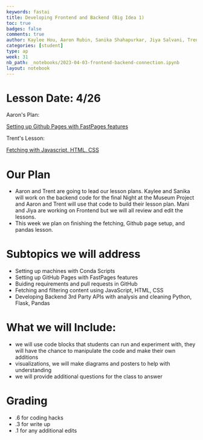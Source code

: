 ```yaml
---
keywords: fastai
title: Developing Frontend and Backend (Big Idea 1)
toc: true
badges: false
comments: true
author: Kaylee Hou, Aaron Rubin, Sanika Shahapurkar, Jiya Salvani, Trent Cardall, Mani Taleban
categories: [student]
type: ap 
week: 31
nb_path: _notebooks/2023-04-03-frontend-backend-connection.ipynb
layout: notebook
---
```


<!--
#################################################
### THIS FILE WAS AUTOGENERATED! DO NOT EDIT! ###
#################################################
# file to edit: _notebooks/2023-04-03-frontend-backend-connection.ipynb
-->

<div class="container" id="notebook-container">
        
<div class="cell border-box-sizing text_cell rendered"><div class="inner_cell">
<div class="text_cell_render border-box-sizing rendered_html">
<h1 id="Lesson-Date:-4/26">Lesson Date: 4/26<a class="anchor-link" href="#Lesson-Date:-4/26"> </a></h1><p>Aaron's Plan:</p>
<p><a href="https://github.com/aaron-rub/FP/issues/24#issue-1652588531">Setting up Github Pages with FastPages features</a></p>
<p>Trent's Lesson:</p>
<p><a href="https://jiya-sav.github.io/ourshiny/fastpages/jupyter/2023/04/03/fetch.html">Fetching with Javascript, HTML, CSS</a></p>
<h1 id="Our-Plan">Our Plan<a class="anchor-link" href="#Our-Plan"> </a></h1><ul>
<li>Aaron and Trent are going to lead our lesson plans. Kaylee and Sanika will work on the backend code for the final Night at the Museum Project and Aaron and Trent will use that code to build their lesson plan. Mani and Jiya are working on Frontend but we will all review and edit the lessons. </li>
<li>This week we plan on finishing the fetching, Github page setup, and pandas lesson.</li>
</ul>
<h1 id="Subtopics-we-will-address">Subtopics we will address<a class="anchor-link" href="#Subtopics-we-will-address"> </a></h1><ul>
<li>Setting up machines with Conda Scripts</li>
<li>Setting up GitHub Pages with FastPages features</li>
<li>Buiding requirements and pull requests in GitHub</li>
<li>Fetching and filtering content using JavaScript, HTML, CSS</li>
<li>Developing Backend 3rd Party APIs with analysis and cleaning Python, Flask, Pandas</li>
</ul>
<h1 id="What-we-will-Include:">What we will Include:<a class="anchor-link" href="#What-we-will-Include:"> </a></h1><ul>
<li>we will use code blocks that students can run and experiment with, they will have the chance to manipulate the code and make their own additions  </li>
<li>visualizations, we will make diagrams and posters to help with understanding </li>
<li>we will provide additional questions for the class to answer </li>
</ul>
<h1 id="Grading">Grading<a class="anchor-link" href="#Grading"> </a></h1><ul>
<li>.6 for coding hacks </li>
<li>.3 for write up </li>
<li>.1 for any additional edits </li>
</ul>

</div>
</div>
</div>
</div>
 

